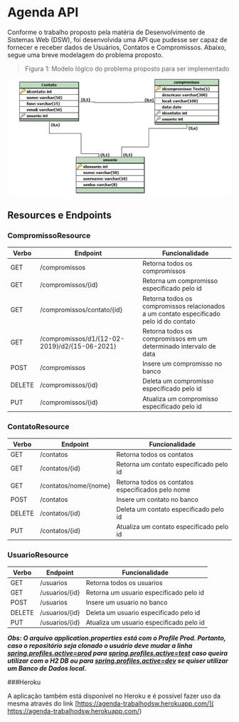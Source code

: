 # Agenda API

Conforme o trabalho proposto pela matéria de Desenvolvimento de Sistemas Web (DSW), foi desenvolvida uma API que pudesse ser capaz de fornecer e receber dados de Usuários, Contatos e Compromissos. Abaixo, segue uma breve modelagem do problema proposto.

>Figura 1: Modelo lógico do problema proposto para ser implementado

![Modelo lógico](imagens/modelagem.png)

## Resources e Endpoints

### CompromissoResource

Verbo | Endpoint | Funcionalidade
------------ | ------------- | ---
GET | /compromissos | Retorna todos os compromissos
GET | /compromissos/{id} | Retorna um compromisso especificado pelo id
GET | /compromissos/contato/{id} | Retorna todos os compromissos relacionados a um contato especificado pelo id do contato
GET | /compromissos/d1/{12-02-2019}/d2/{15-06-2021} | Retorna todos os compromissos em um determinado intervalo de data
POST | /compromissos |  Insere um compromisso no banco
DELETE | /compromissos/{id} | Deleta um compromisso especificado pelo id
PUT | /compromissos/{id} | Atualiza um compromisso especificado pelo id

### ContatoResource

Verbo | Endpoint | Funcionalidade
------------ | ------------- | ---
GET | /contatos | Retorna todos os contatos
GET | /contatos/{id} | Retorna um contato especificado pelo id
GET | /contatos/nome/{nome} | Retorna todos os contatos especificados pelo nome
POST | /contatos |  Insere um contato no banco
DELETE | /contatos/{id} | Deleta um contato especificado pelo id
PUT | /contatos/{id} | Atualiza um contato especificado pelo id

### UsuarioResource

Verbo | Endpoint | Funcionalidade
------------ | ------------- | ---
GET | /usuarios | Retorna todos os usuarios
GET | /usuarios/{id} | Retorna um usuario especificado pelo id
POST | /usuarios |  Insere um usuario no banco
DELETE | /usuarios/{id} | Deleta um usuario especificado pelo id
PUT | /usuarios/{id} | Atualiza um usuario especificado pelo id



***Obs: O arquivo application.properties está com o Profile Prod. Portanto, caso o
repositório seja clonado o usuário deve mudar a linha [spring.profiles.active=prod](***) para [spring.profiles.active=test](***) caso
queira utilizar com o H2 DB ou para [spring.profiles.active=dev](***) se quiser utilizar um Banco de Dados local.***

###Heroku

A aplicação também está disponível no Heroku e é possível fazer uso da mesma através do link  [https://agenda-trabalhodsw.herokuapp.com/]( https://agenda-trabalhodsw.herokuapp.com/)
